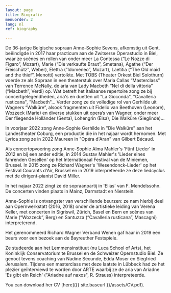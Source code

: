 ```yaml
---
layout: page
title: Biografie
menuorder: 2
lang: nl
ref: biography

---
```

De 36-jarige Belgische sopraan Anne-Sophie Sevens, afkomstig uit Gent, beëindigde in 2017 haar practicum aan de Zwitserse Operastudio in Biel, waar ze scènes en rollen van onder meer La Contessa (“Le Nozze di Figaro”, Mozart), Marie (“Die verkaufte Braut”, Smetana), Agathe (“Der Freischütz”, Weber), Elettra (“Idomeneo”, Mozart), Laetitia (“The Old maid and the thief”, Menotti) vertolkte. Met TOBS (Theater Orkest Biel Solothurn) voerde ze als Sopraan in een theaterstuk over Maria Callas “Masterclass” van Terrence McNally, de aria van Lady Macbeth “Nel dì della vittoria” (“Macbeth”, Verdi) op. Wat betreft het Italiaanse repertoire zong ze bij concertgelegendheden, aria's en duetten uit "La Gioconda", "Cavalleria rusticana", "Macbeth"... Verder zong ze de volledige rol van Gerhilde uit Wagners “Walküre”, alsook fragmenten uit Fidelio van Beethoven (Leonore), Wozzeck (Marie) en diverse stukken uit opera’s van Wagner, onder meer Der fliegende Holländer (Senta), Lohengrin (Elsa), Die Walküre (Sieglinde)... 

In voorjaar 2022 zong Anne-Sophie Gerhilde in "Die Walküre" aan het Landestheater Coburg, een productie die in het najaar wordt hernomen. Met Lyrica zong ze in 2022 Maureen in "Opéra d'Aran" van Gilbert Bécaud.  

Als concertopvoering zong Anne-Sophie Alma Mahler's 'Fünf Lieder' in 2012 en bij een ander editie, in 2014 Gustav Mahler's 'Lieder eines fahrenden Gesellen' op het Internationaal Festival van de Miniemen, Brussel. In 2015 zong ze Richard Wagner's 'Wesendonck-Lieder' op het Festival Courants d'Air, Brussel en in 2019 interpreteerde ze deze liedcyclus met de dirigent-pianist David Miller.  

In het najaar 2022 zingt ze de sopraanpartij in 'Elias' van F. Mendelssohn. De concerten vinden plaats in Mainz, Darmstadt en Nierstein.  

Anne-Sophie is ontvangster van verschillende beurzen: ze nam hierbij deel aan Opernwerkstatt (2016, 2018) onder de artistieke leiding van Verena Keller, met concerten in Sigriswil, Zürich, Basel en Bern en scènes van Marie (“Wozzeck”, Berg) en Santuzza (“Cavalleria rusticana”, Mascagni) interpreterend.  

Het gerenommeerd Richard Wagner Verband Wenen gaf haar in 2019 een beurs voor een bezoek aan de Bayreuther Festspiele.  

Ze studeerde aan het Lemmensinstituut (nu Luca School of Arts), het Koninklijk Conservatorium te Brussel en de Schweizer Opernstudio Biel. Ze genoot tevens coaching van Nadine Secunde, Edda Moser en Siegfried Jerusalem. Tijdens een masterclass met deze laatste in Lübbeck had ze het plezier geïnterviewd te worden door ARTE waarbij ze de aria van Ariadne 'Es gibt ein Reich' ("Ariadne auf naxos", R. Strauss) interpreteerde.

You can download her CV [here]({{ site.baseurl }}/assets/CV.pdf).

